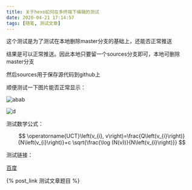 ```yaml
---
title: 关于hexo如何在多终端下编辑的测试
date: 2020-04-21 17:14:57
tags: [随笔, 测试文章]
---
```


这个测试是为了测试在本地删除master分支的基础上，还能否正常推送

结果是可以正常推送。因此本地只要留一个sources分支即可，本地可删除master分支

然后sources用于保存源代码到github上

顺便测试一下图片能否正常显示：

<!--more-->

![abab](https://cdn.jsdelivr.net/gh/ysl970629/public_picture_bed_01@latest//img/20200421172021.png)

![d](https://cdn.jsdelivr.net/gh/ysl970629/public_picture_bed_01@latest//img/00头像.jpg)

测试数学公式：

$$
\operatorname{UCT}\left(v_{i}, v\right)=\frac{Q\left(v_{i}\right)}{N\left(v_{i}\right)}+c \sqrt{\frac{\log (N(v))}{N\left(v_{i}\right)}}
$$

测试链接：

[百度](http://www.baidu.com) 

{% post_link 测试文章题目 %}

